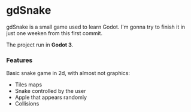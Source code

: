 # gdSnake

gdSnake is a small game used to learn Godot. I'm gonna try to finish it in just one weeken from this first commit. 

The project run in **Godot 3**.

### Features

Basic snake game in 2d, with almost not graphics:

- Tiles maps
- Snake controlled by the user
- Apple that appears randomly
- Collisions
